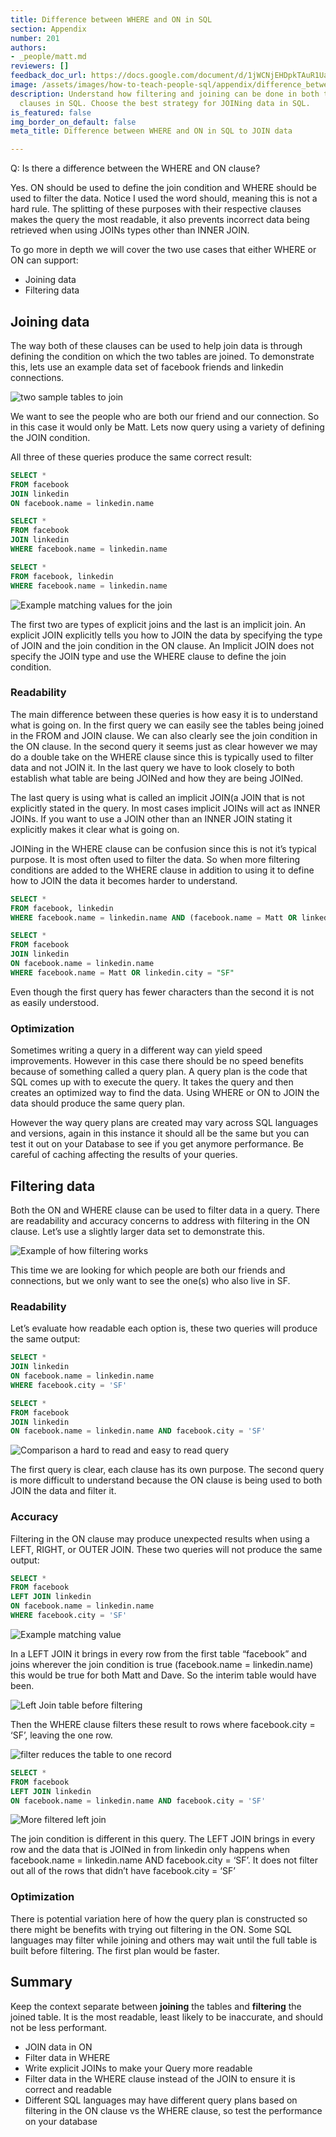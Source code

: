 ```yaml
---
title: Difference between WHERE and ON in SQL
section: Appendix
number: 201
authors:
- _people/matt.md
reviewers: []
feedback_doc_url: https://docs.google.com/document/d/1jWCNjEHDpkTAuR1UaGAmKBmw9bkD7TxOQe-2GvAZ5jA/edit?usp=sharing
image: /assets/images/how-to-teach-people-sql/appendix/difference_between_where_and_on_in_sql/filtering.png
description: Understand how filtering and joining can be done in both the ON and WHERE
  clauses in SQL. Choose the best strategy for JOINing data in SQL.
is_featured: false
img_border_on_default: false
meta_title: Difference between WHERE and ON in SQL to JOIN data

---
```

Q: Is there a difference between the WHERE and ON clause?

Yes. ON should be used to define the join condition and WHERE should be used to filter the data. Notice I used the word should, meaning this is not a hard rule. The splitting of these purposes with their respective clauses makes the query the most readable, it also prevents incorrect data being retrieved when using JOINs types other than INNER JOIN.

To go more in depth we will cover the two use cases that either WHERE or ON can support:

* Joining data
* Filtering data

## Joining data

The way both of these clauses can be used to help join data is through defining the condition on which the two tables are joined. To demonstrate this, lets use an example data set of facebook friends and linkedin connections.

![two sample tables to join](/assets/images/how-to-teach-people-sql/appendix/difference_between_where_and_on_in_sql/fbAndLinkedin.png)

We want to see the people who are both our friend and our connection. So in this case it would only be Matt. Lets now query using a variety of defining the JOIN condition.

All three of these queries produce the same correct result:

```sql
SELECT *
FROM facebook
JOIN linkedin
ON facebook.name = linkedin.name

SELECT *
FROM facebook
JOIN linkedin
WHERE facebook.name = linkedin.name

SELECT *
FROM facebook, linkedin
WHERE facebook.name = linkedin.name
```

![Example matching values for the join](/assets/images/how-to-teach-people-sql/appendix/difference_between_where_and_on_in_sql/namesAndCities.png)

The first two are types of explicit joins and the last is an implicit join. An explicit JOIN explicitly tells you how to JOIN the data by specifying the type of JOIN and the join condition in the ON clause. An Implicit JOIN does not specify the JOIN type and use the WHERE clause to define the join condition.

### Readability

The main difference between these queries is how easy it is to understand what is going on. In the first query we can easily see the tables being joined in the FROM and JOIN clause. We can also clearly see the join condition in the ON clause. In the second query it seems just as clear however we may do a double take on the WHERE clause since this is typically used to filter data and not JOIN it. In the last query we have to look closely to both establish what table are being JOINed and how they are being JOINed.

The last query is using what is called an implicit JOIN(a JOIN that is not explicitly stated in the query. In most cases implicit JOINs will act as INNER JOINs. If you want to use a JOIN other than an INNER JOIN stating it explicitly makes it clear what is going on.

JOINing in the WHERE clause can be confusion since this is not it’s typical purpose. It is most often used to filter the data. So when more filtering conditions are added to the WHERE clause in addition to using it to define how to JOIN the data it becomes harder to understand.

```sql
SELECT *
FROM facebook, linkedin
WHERE facebook.name = linkedin.name AND (facebook.name = Matt OR linkedin.city = "SF")

SELECT *
FROM facebook
JOIN linkedin
ON facebook.name = linkedin.name
WHERE facebook.name = Matt OR linkedin.city = "SF"
```

Even though the first query has fewer characters than the second it is not as easily understood.

### Optimization

Sometimes writing a query in a different way can yield speed improvements. However in this case there should be no speed benefits because of something called a query plan. A query plan is the code that SQL comes up with to execute the query. It takes the query and then creates an optimized way to find the data. Using WHERE or ON to JOIN the data should produce the same query plan.

However the way query plans are created may vary across SQL languages and versions, again in this instance it should all be the same but you can test it out on your Database to see if you get anymore performance. Be careful of caching affecting the results of your queries.

## Filtering data

Both the ON and WHERE clause can be used to filter data in a query. There are readability and accuracy concerns to address with filtering in the ON clause. Let’s use a slightly larger data set to demonstrate this.

![Example of how filtering works](/assets/images/how-to-teach-people-sql/appendix/difference_between_where_and_on_in_sql/fbAndLinkedin.png)

This time we are looking for which people are both our friends and connections, but we only want to see the one(s) who also live in SF.

### Readability

Let’s evaluate how readable each option is, these two queries will produce the same output:

```sql
SELECT *
JOIN linkedin
ON facebook.name = linkedin.name
WHERE facebook.city = 'SF'

SELECT *
FROM facebook
JOIN linkedin
ON facebook.name = linkedin.name AND facebook.city = 'SF'
```

![Comparison a hard to read and easy to read query](/assets/images/how-to-teach-people-sql/appendix/difference_between_where_and_on_in_sql/namesAndCities.png)

The first query is clear, each clause has its own purpose. The second query is more difficult to understand because the ON clause is being used to both JOIN the data and filter it.

### Accuracy

Filtering in the ON clause may produce unexpected results when using a LEFT, RIGHT, or OUTER JOIN. These two queries will not produce the same output:

```sql
SELECT *
FROM facebook
LEFT JOIN linkedin
ON facebook.name = linkedin.name
WHERE facebook.city = 'SF'
```

![Example matching value](/assets/images/how-to-teach-people-sql/appendix/difference_between_where_and_on_in_sql/namesAndCities.png)

In a LEFT JOIN it brings in every row from the first table “facebook” and joins wherever the join condition is true (facebook.name = linkedin.name) this would be true for both Matt and Dave. So the interim table would have been.

![Left Join table before filtering](/assets/images/how-to-teach-people-sql/appendix/difference_between_where_and_on_in_sql/filtering.png)

Then the WHERE clause filters these result to rows where facebook.city = ‘SF’, leaving the one row.

![filter reduces the table to one record](/assets/images/how-to-teach-people-sql/appendix/difference_between_where_and_on_in_sql/namesAndCities.png)

```sql
SELECT *
FROM facebook
LEFT JOIN linkedin
ON facebook.name = linkedin.name AND facebook.city = 'SF'
```

![More filtered left join](/assets/images/how-to-teach-people-sql/appendix/difference_between_where_and_on_in_sql/moreFiltering.png)

The join condition is different in this query. The LEFT JOIN brings in every row and the data that is JOINed in from linkedin only happens when facebook.name = linkedin.name AND facebook.city = ‘SF’. It does not filter out all of the rows that didn’t have facebook.city = ‘SF’

### Optimization

There is potential variation here of how the query plan is constructed so there might be benefits with trying out filtering in the ON. Some SQL languages may filter while joining and others may wait until the full table is built before filtering. The first plan would be faster.

## Summary

Keep the context separate between **joining** the tables and **filtering** the joined table. It is the most readable, least likely to be inaccurate, and should not be less performant.

* JOIN data in ON
* Filter data in WHERE
* Write explicit JOINs to make your Query more readable
* Filter data in the WHERE clause instead of the JOIN to ensure it is correct and readable
* Different SQL languages may have different query plans based on filtering in the ON clause vs the WHERE clause, so test the performance on your database
